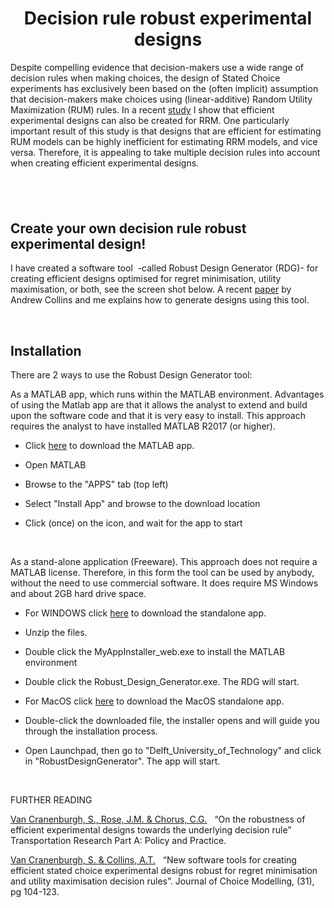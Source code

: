 <h1 class="font_2 wixui-rich-text__text" style="text-align: center;">Decision rule robust experimental designs</h1>
<p class="font_8 wixui-rich-text__text">Despite compelling evidence that decision-makers use a wide range of decision rules when making choices, the design of Stated Choice experiments&nbsp;has exclusively been based on the (often implicit) assumption that decision-makers make choices using (linear-additive) Random Utility Maximization (RUM) rules. In a recent&nbsp;<span class="wixui-rich-text__text"><a class="wixui-rich-text__text" href="https://www.advancedrrmmodels.com/_files/ugd/4e8049_8e2f59229a4144439c50f8139c4a540c.pdf?index=true" target="_blank" rel="noopener">study</a></span>&nbsp;I show that efficient experimental designs can also be created for RRM.&nbsp;One particularly important result of this study is that designs that are efficient for estimating RUM models can be highly inefficient for estimating RRM models, and vice versa. Therefore, it is appealing to&nbsp;take&nbsp;multiple decision rules into account when creating efficient experimental designs.</p>
<h2 class="font_5 wixui-rich-text__text">&nbsp;</h2>
<h2 class="font_5 wixui-rich-text__text"><span class="wixui-rich-text__text">Create your own decision rule robust experimental design!</span></h2>
<p class="font_8 wixui-rich-text__text">I&nbsp;have created a software tool&nbsp; -called Robust Design Generator (RDG)-&nbsp;for creating efficient designs optimised for regret minimisation, utility maximisation, or both, see the screen shot below.&nbsp;A&nbsp;recent&nbsp;<span class="wixui-rich-text__text"><a class="wixui-rich-text__text" href="https://www.sciencedirect.com/science/article/pii/S1755534518300940" target="_blank" rel="noopener">paper</a></span>&nbsp;by Andrew Collins and me explains&nbsp;how to generate designs using this tool.&nbsp;</p>
<p class="font_8 wixui-rich-text__text">&nbsp;</p>
<h2 class="font_5 wixui-rich-text__text"><span class="wixui-rich-text__text">Installation</span></h2>
<p class="font_8 wixui-rich-text__text">There are 2 ways to use the Robust Design Generator tool:</p>
<p class="font_8 wixui-rich-text__text">As a MATLAB app, which runs within the MATLAB environment. Advantages of using the Matlab app are that it allows the analyst to extend and build upon the software code and that it is very easy to install. This approach requires the analyst to have installed MATLAB R2017 (or higher).&nbsp;</p>
<ul class="wixui-rich-text__text">
<li class="wixui-rich-text__text">
<p class="font_8 wixui-rich-text__text">Click&nbsp;<span class="wixui-rich-text__text"><a class="wixui-rich-text__text" href="https://surfdrive.surf.nl/files/index.php/s/M3a6SLQ2MquQ3wK" target="_blank" rel="noopener">here</a></span>&nbsp;to download the MATLAB app.&nbsp; ​</p>
</li>
<li class="wixui-rich-text__text">
<p class="font_8 wixui-rich-text__text">​Open MATLAB</p>
</li>
<li class="wixui-rich-text__text">
<p class="font_8 wixui-rich-text__text">Browse to the "APPS" tab (top left)</p>
</li>
<li class="wixui-rich-text__text">
<p class="font_8 wixui-rich-text__text">Select "Install App" and browse to the download location</p>
</li>
<li class="wixui-rich-text__text">
<p class="font_8 wixui-rich-text__text">Click (once) on the&nbsp;icon, and wait for the app to start​</p>
</li>
</ul>
<p class="font_8 wixui-rich-text__text"><span class="wixGuard wixui-rich-text__text">​</span></p>
<p class="font_8 wixui-rich-text__text">As a stand-alone application (Freeware). This approach does not require a MATLAB license. Therefore, in this form the tool can be used by anybody, without the need to use commercial software. It does require MS Windows and about 2GB hard drive space.</p>
<ul class="wixui-rich-text__text">
<li class="wixui-rich-text__text">
<p class="font_8 wixui-rich-text__text">For&nbsp;<span class="wixui-rich-text__text">WINDOWS</span>&nbsp;click&nbsp;<span class="wixui-rich-text__text"><a class="wixui-rich-text__text" href="https://surfdrive.surf.nl/files/index.php/s/SUCWS9w8ItVeBF4" target="_blank" rel="noopener">here</a></span>&nbsp;to download the standalone&nbsp;app.&nbsp;</p>
</li>
<li class="wixui-rich-text__text">
<p class="font_8 wixui-rich-text__text">Unzip the files.&nbsp;&nbsp;</p>
</li>
<li class="wixui-rich-text__text">
<p class="font_8 wixui-rich-text__text">Double click the MyAppInstaller_web.exe&nbsp;to install the MATLAB environment</p>
</li>
<li class="wixui-rich-text__text">
<p class="font_8 wixui-rich-text__text">Double click the Robust_Design_Generator.exe. The RDG will start.</p>
</li>
<li class="wixui-rich-text__text">
<p class="font_8 wixui-rich-text__text">For&nbsp;<span class="wixui-rich-text__text">MacOS</span>&nbsp;click&nbsp;<span class="wixui-rich-text__text"><a class="wixui-rich-text__text" href="https://surfdrive.surf.nl/files/index.php/s/N4Vfp4op5LD1b1F" target="_blank" rel="noopener">here</a></span>&nbsp;to download the MacOS standalone&nbsp;app.&nbsp;</p>
</li>
<li class="wixui-rich-text__text">
<p class="font_8 wixui-rich-text__text">Double-click the downloaded file, the installer opens and will guide you through the installation process.</p>
</li>
<li class="wixui-rich-text__text">
<p class="font_8 wixui-rich-text__text">Open Launchpad, then go to "Delft_University_of_Technology" and click in "RobustDesignGenerator". The app will start.</p>
</li>
</ul>
<p class="font_8 wixui-rich-text__text"><span class="wixGuard wixui-rich-text__text">​</span></p>
<p class="font_8 wixui-rich-text__text">FURTHER READING</p>
<p class="font_8 wixui-rich-text__text"><span class="wixui-rich-text__text"><a class="wixui-rich-text__text" href="https://www.advancedrrmmodels.com/_files/ugd/4e8049_8e2f59229a4144439c50f8139c4a540c.pdf?index=true" target="_blank" rel="noopener">Van Cranenburgh, S., Rose, J.M. &amp; Chorus, C.G.</a></span>&nbsp;&nbsp; &ldquo;On the robustness of efficient experimental designs towards the underlying decision rule&rdquo; Transportation Research Part A: Policy and Practice.&nbsp;</p>
<p class="font_8 wixui-rich-text__text"><span class="wixui-rich-text__text"><a class="wixui-rich-text__text" href="https://www.sciencedirect.com/science/article/pii/S1755534518300940" target="_blank" rel="noopener">Van Cranenburgh, S. &amp; Collins, A.T.</a></span>&nbsp; &nbsp;&ldquo;New software tools for creating efficient stated choice experimental designs robust for regret minimisation and utility maximisation decision rules&rdquo;. Journal of Choice Modelling,&nbsp;(31), pg 104-123.</p>
